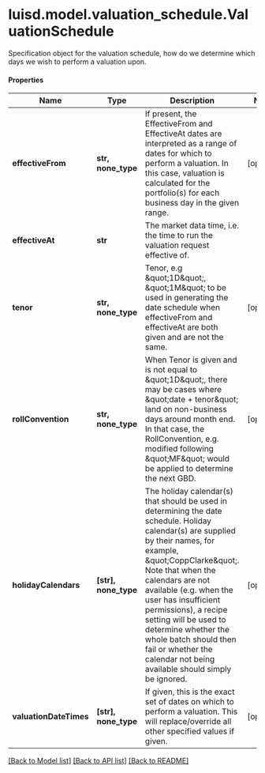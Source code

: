 # luisd.model.valuation_schedule.ValuationSchedule

Specification object for the valuation schedule, how do we determine which days we wish to perform a valuation upon.

#### Properties
Name | Type | Description | Notes
------------ | ------------- | ------------- | -------------
**effectiveFrom** | **str, none_type** | If present, the EffectiveFrom and EffectiveAt dates are interpreted as a range of dates for which to perform a valuation.  In this case, valuation is calculated for the portfolio(s) for each business day in the given range. | [optional] 
**effectiveAt** | **str** | The market data time, i.e. the time to run the valuation request effective of. | 
**tenor** | **str, none_type** | Tenor, e.g \&quot;1D\&quot;, \&quot;1M\&quot; to be used in generating the date schedule when effectiveFrom and effectiveAt are both given and are not the same. | [optional] 
**rollConvention** | **str, none_type** | When Tenor is given and is not equal to \&quot;1D\&quot;, there may be cases where \&quot;date + tenor\&quot; land on non-business days around month end.  In that case, the RollConvention, e.g. modified following \&quot;MF\&quot; would be applied to determine the next GBD. | [optional] 
**holidayCalendars** | **[str], none_type** | The holiday calendar(s) that should be used in determining the date schedule.  Holiday calendar(s) are supplied by their names, for example, \&quot;CoppClarke\&quot;.   Note that when the calendars are not available (e.g. when the user has insufficient permissions),   a recipe setting will be used to determine whether the whole batch should then fail or whether the calendar not being available should simply be ignored. | [optional] 
**valuationDateTimes** | **[str], none_type** | If given, this is the exact set of dates on which to perform a valuation. This will replace/override all other specified values if given. | [optional] 

[[Back to Model list]](../../README.md#documentation-for-models) [[Back to API list]](../../README.md#documentation-for-api-endpoints) [[Back to README]](../../README.md)

